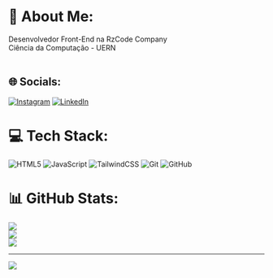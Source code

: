 # 💫 About Me:
Desenvolvedor Front-End na RzCode Company<br>Ciência da Computação - UERN <br><br>


## 🌐 Socials:
[![Instagram](https://img.shields.io/badge/Instagram-%23E4405F.svg?logo=Instagram&logoColor=white)](https://instagram.com/yan_brendo) [![LinkedIn](https://img.shields.io/badge/LinkedIn-%230077B5.svg?logo=linkedin&logoColor=white)](https://linkedin.com/in/www.linkedin.com/in/yan-brendo-dev102030) 

# 💻 Tech Stack:
![HTML5](https://img.shields.io/badge/html5-%23E34F26.svg?style=flat&logo=html5&logoColor=white) ![JavaScript](https://img.shields.io/badge/javascript-%23323330.svg?style=flat&logo=javascript&logoColor=%23F7DF1E) ![TailwindCSS](https://img.shields.io/badge/tailwindcss-%2338B2AC.svg?style=flat&logo=tailwind-css&logoColor=white) ![Git](https://img.shields.io/badge/git-%23F05033.svg?style=flat&logo=git&logoColor=white) ![GitHub](https://img.shields.io/badge/github-%23121011.svg?style=flat&logo=github&logoColor=white)
# 📊 GitHub Stats:
![](https://github-readme-stats.vercel.app/api?username=Yan-Brendo&theme=radical&hide_border=false&include_all_commits=false&count_private=false)<br/>
![](https://github-readme-streak-stats.herokuapp.com/?user=Yan-Brendo&theme=radical&hide_border=false)<br/>
![](https://github-readme-stats.vercel.app/api/top-langs/?username=Yan-Brendo&theme=radical&hide_border=false&include_all_commits=false&count_private=false&layout=compact)

---
[![](https://visitcount.itsvg.in/api?id=Yan-Brendo&icon=0&color=0)](https://visitcount.itsvg.in)

<!-- Proudly created with GPRM ( https://gprm.itsvg.in ) -->